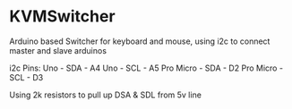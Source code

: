 # KVMSwitcher
Arduino based Switcher for keyboard and mouse, using i2c to connect master and slave arduinos

i2c Pins:
Uno - SDA - A4
Uno - SCL - A5
Pro Micro - SDA - D2
Pro Micro - SCL - D3

Using 2k resistors to pull up DSA & SDL from 5v line
